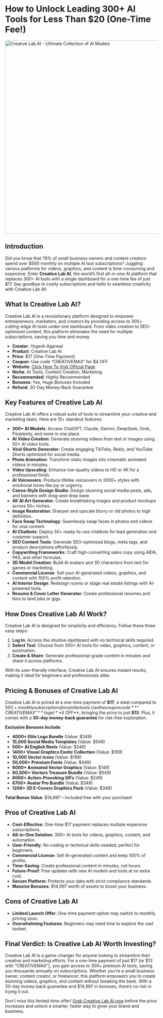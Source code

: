 # How to Unlock Leading 300+ AI Tools for Less Than $20 (One-Time Fee!)
<img width="1000" height="638" alt="Creative Lab AI - Ultimate Collection of AI Models" src="https://github.com/user-attachments/assets/0d3457af-4c3a-4b91-95b6-3a06dfc9a6ba" />

## Introduction

Did you know that 78% of small business owners and content creators spend over $500 monthly on multiple AI tool subscriptions? Juggling various platforms for videos, graphics, and content is time-consuming and expensive. Enter **Creative Lab AI**, the world’s first all-in-one AI platform that replaces 300+ AI tools with a single dashboard for a one-time fee of just $17. Say goodbye to costly subscriptions and hello to seamless creativity with Creative Lab AI!

## What Is Creative Lab AI?

Creative Lab AI is a revolutionary platform designed to empower entrepreneurs, marketers, and creators by providing access to 300+ cutting-edge AI tools under one dashboard. From video creation to SEO-optimized content, this platform eliminates the need for multiple subscriptions, saving you time and money.

- **Creator**: Yogesh Agarwal
- **Product**: Creative Lab AI
- **Price**: $17 (One-Time Payment)
- **Coupon**: Use code “CREATIVEMAX” for $4 OFF
- **Website**: [Click Here To Visit Official Page](https://bit.ly/40x4bsm)
- **Niche**: AI Tools, Content Creation, Marketing
- **Recommended**: Highly Recommended
- **Bonuses**: Yes, Huge Bonuses Included
- **Refund**: 30-Day Money-Back Guarantee

## Key Features of Creative Lab AI

Creative Lab AI offers a robust suite of tools to streamline your creative and marketing tasks. Here are 15+ standout features:

- **300+ AI Models**: Access ChatGPT, Claude, Gemini, DeepSeek, Grok, Perplexity, and more in one place.
- **AI Video Creation**: Generate stunning videos from text or images using 50+ AI video tools.
- **Viral Shorts Generator**: Create engaging TikToks, Reels, and YouTube Shorts optimized for social media.
- **Photo Animation**: Transform static images into cinematic animated videos in minutes.
- **Video Upscaling**: Enhance low-quality videos to HD or 4K for a professional finish.
- **AI Voiceovers**: Produce lifelike voiceovers in 2000+ styles with emotional tones like joy or urgency.
- **Canva-Style Design Studio**: Design stunning social media posts, ads, and banners with drag-and-drop ease.
- **4K AI Art Generator**: Create breathtaking images and product mockups across 50+ niches.
- **Image Restoration**: Sharpen and upscale blurry or old photos to high definition.
- **Face Swap Technology**: Seamlessly swap faces in photos and videos for viral content.
- **AI Chatbots**: Deploy 50+ ready-to-use chatbots for lead generation and customer support.
- **SEO Content Tools**: Generate SEO-optimized blogs, meta tags, and product descriptions effortlessly.
- **Copywriting Frameworks**: Craft high-converting sales copy using AIDA, PAS, and other formulas.
- **3D Model Creation**: Build AI avatars and 3D characters from text for games or marketing.
- **Commercial License**: Sell your AI-generated videos, graphics, and content with 100% profit retention.
- **AI Interior Design**: Redesign rooms or stage real estate listings with AI-powered tools.
- **Resume & Cover Letter Generator**: Create professional resumes and bios to land jobs or gigs.

## How Does Creative Lab AI Work?

Creative Lab AI is designed for simplicity and efficiency. Follow these three easy steps:

1. **Log In**: Access the intuitive dashboard with no technical skills required.
2. **Select Tool**: Choose from 300+ AI tools for video, graphics, content, or automation.
3. **Create & Share**: Generate professional-grade content in minutes and share it across platforms.

With its user-friendly interface, Creative Lab AI ensures instant results, making it ideal for beginners and professionals alike.

## Pricing & Bonuses of Creative Lab AI

Creative Lab AI is priced at a one-time payment of **$17**, a steal compared to $500+ monthly subscriptions for similar tools. Use the coupon code **“CREATIVEMAX”** to get **$4 OFF**, bringing the price to just **$13**. Plus, it comes with a **30-day money-back guarantee** for risk-free exploration.

**Exclusive Bonuses Include**:

- **4000+ Elite Logo Bundle** (Value: $349)
- **15,000 Social Media Templates** (Value: $549)
- **500+ AI English Reels** (Value: $249)
- **1400+ Visual Graphics Exotic Collection** (Value: $199)
- **10,000 Vector Icons** (Value: $199)
- **50,000+ Premium Fonts** (Value: $449)
- **6000+ Animated Vector Graphics** (Value: $149)
- **60,000+ Vectors Treasure Bundle** (Value: $549)
- **8000+ Action-Provoking GIFs** (Value: $249)
- **6700+ Avatar Pro Bundle** (Value: $349)
- **1200+ 3D E-Covers Graphics Pack** (Value: $349)

**Total Bonus Value**: $14,997 – included free with your purchase!

## Pros of Creative Lab AI

- **Cost-Effective**: One-time $17 payment replaces multiple expensive subscriptions.
- **All-in-One Solution**: 300+ AI tools for videos, graphics, content, and automation.
- **User-Friendly**: No coding or technical skills needed; perfect for beginners.
- **Commercial License**: Sell AI-generated content and keep 100% of profits.
- **Time-Saving**: Create professional content in minutes, not hours.
- **Future-Proof**: Free updates with new AI models and tools at no extra cost.
- **Secure Platform**: Protects your data with strict compliance standards.
- **Massive Bonuses**: $14,997 worth of assets to boost your business.

## Cons of Creative Lab AI

- **Limited Launch Offer**: One-time payment option may switch to monthly pricing soon.
- **Overwhelming Features**: Beginners may need time to explore the vast toolset.

## Final Verdict: Is Creative Lab AI Worth Investing?

Creative Lab AI is a game-changer for anyone looking to streamline their creative and marketing efforts. For a one-time payment of just $17 (or $13 with “CREATIVEMAX”), you gain access to 300+ premium AI tools, saving you thousands annually on subscriptions. Whether you’re a small business owner, content creator, or freelancer, this platform empowers you to create stunning videos, graphics, and content without breaking the bank. With a 30-day money-back guarantee and $14,997 in bonuses, there’s no risk in trying it out.

Don’t miss this limited-time offer! [Grab Creative Lab AI now](https://bit.ly/40x4bsm) before the price increases and unlock a smarter, faster way to grow your brand and business.

